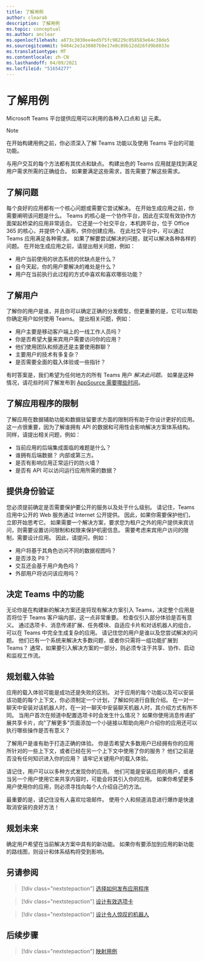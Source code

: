 ```yaml
---
title: 了解用例
author: clearab
description: 了解用例
ms.topic: conceptual
ms.author: anclear
ms.openlocfilehash: a873c3030ee4ed5f5fc98229c058583e64c38de5
ms.sourcegitcommit: 9404c2e3a30887b9e17e0c89b12dd26fd9b8033e
ms.translationtype: MT
ms.contentlocale: zh-CN
ms.lasthandoff: 04/09/2021
ms.locfileid: "51654277"
---
```

# <a name="understand-your-use-cases"></a>了解用例

Microsoft Teams 平台提供应用可以利用的各种入口点和 [UI](../../concepts/extensibility-points.md) 元素。
> [!NOTE]
> 在开始构建用例之前，你必须深入了解 Teams 功能以及使用 Teams 平台的可能功能。

与用户交互的每个方法都有其优点和缺点。 构建出色的 Teams 应用就是找到满足用户需求所需的正确组合。 如果要满足这些需求，首先需要了解这些需求。

## <a name="understand-the-problem"></a>了解问题

每个良好的应用都有一个核心问题或需要它尝试解决。 在开始生成应用之前，你需要阐明该问题是什么。 Teams 的核心是一个协作平台，因此在实现有效协作方面架起桥梁的应用非常适合。 它还是一个社交平台，本机跨平台，位于 Office 365 的核心，并提供个人画布，供你创建应用。 在此社交平台中，可以通过 Teams 应用满足各种需求。 如果了解要尝试解决的问题，就可以解决各种各样的问题。 在开始生成应用之前，请提出相关问题，例如：

* 用户当前使用的状态系统的优缺点是什么？
* 自今天起，你的用户要解决的难处是什么？
* 用户在当前执行此过程的方式中喜欢和喜欢哪些功能？

## <a name="understand-your-user"></a>了解用户

了解你的用户是谁，并且你可以确定正确的分发模型，但更重要的是，它可以帮助你确定用户如何使用 Teams。 提出相关问题，例如：

* 用户主要是移动客户端上的一线工作人员吗？
* 你是否希望大量来宾用户需要访问你的应用？
* 他们使用团队和频道还是主要使用群聊？
* 主要用户的技术有多复杂？
* 是否需要全面的载入体验或一些指针？

有时答案是，我们希望为任何地方的所有 Teams 用户 *解决此问题。* 如果是这种情况，请花些时间了解发布到 [AppSource 需要哪些时间](~/concepts/deploy-and-publish/appsource/prepare/submission-checklist.md)。

## <a name="understand-the-limitations-of-the-app"></a>了解应用程序的限制

了解应用在数据辅助功能和数据驻留要求方面的限制将有助于你设计更好的应用。 这一点很重要，因为了解谁拥有 API 的数据和可用性会影响解决方案体系结构。 同样，请提出相关问题，例如：

* 当前应用的后端集成面临的难题是什么？
* 谁拥有后端数据？ 内部或第三方。
* 是否有影响应用正常运行的防火墙？
* 是否有 API 可以访问运行应用所需的数据？ 

## <a name="provide-authentication"></a>提供身份验证

您必须提前确定是否需要保护要公开的服务以及处于什么级别。 请记住，Teams 应用中公开的 Web 服务通过 Internet 公开提供。 因此，如果你需要保护他们，立即开始思考它。 如果需要一个解决方案，要求您为租户之外的用户提供来宾访问，则需要设置访问限制和权限来保护机密信息。 需要考虑来宾用户访问的限制，需要设计应用。 因此，请提问，例如： 

* 用户将基于其角色访问不同的数据视图吗？
* 是否涉及 PII？
* 交互还会基于用户角色吗？
* 外部用户将访问该应用吗？

## <a name="decide-what-goes-in-teams"></a>决定 Teams 中的功能

无论你是在构建新的解决方案还是将现有解决方案引入 Teams，决定整个应用是否将位于 Teams 客户端内部，这一点非常重要。 检查仅引入部分体验是否有意义。 通过选项卡、消息传递扩展、任务模块、自适应卡片和对话机器人的组合，可以在 Teams 中完全生成复杂的应用。
请记住您的用户是谁以及您尝试解决的问题。 他们已有一个系统来解决大多数问题，或者你只需将一组功能扩展到 Teams？ 通常，如果要引入解决方案的一部分，则必须专注于共享、协作、启动和监视工作流。

## <a name="plan-the-onboarding-experience"></a>规划载入体验

应用的载入体验可能是成功还是失败的区别。 对于应用的每个功能以及可以安装该功能的每个上下文，你必须制定一个计划，了解如何进行自我介绍。 在一对一聊天中安装对话机器人时，在一对一聊天中安装聊天机器人时，其介绍方式有所不同。 当用户首次在频道中配置选项卡时会发生什么情况？ 如果你使用消息传递扩展共享卡片，向"了解更多"页面添加一个小链接以帮助向用户介绍你的应用还可以执行哪些操作是否有意义？

了解用户是谁有助于打造正确的体验。 你是否希望大多数用户已经拥有你的应用所针对的一些上下文，或者已经在另一个上下文中使用了你的服务？ 他们之前是否没有任何知识进入你的应用？ 请牢记关键用户的载入体验。

请记住，用户可以以多种方式发现你的应用。 他们可能是安装应用的用户，或者当另一个用户使用它来共享内容时，可能会将其引入你的应用。 如果你希望更多用户使用你的应用，则必须寻找向每个人介绍自己的方法。

最重要的是，请记住没有人喜欢垃圾邮件。 使用个人和频道消息进行爆炸是快速取消安装的良好方法！

## <a name="plan-for-the-future"></a>规划未来

确定用户希望在当前解决方案中具有的新功能。 如果你有要添加到应用的新功能的路线图，则设计和体系结构将受到影响。

## <a name="see-also"></a>另请参阅

> [!div class="nextstepaction"]
> [选择如何发布应用程序](../deploy-and-publish/overview.md)

> [!div class="nextstepaction"]
> [设计有效选项卡](../../tabs/design/tabs.md)

> [!div class="nextstepaction"]
> [设计令人惊叹的机器人](../../bots/design/bots.md)

## <a name="next-step"></a>后续步骤

> [!div class="nextstepaction"]
> [映射用例](../../concepts/design/map-use-cases.md)
